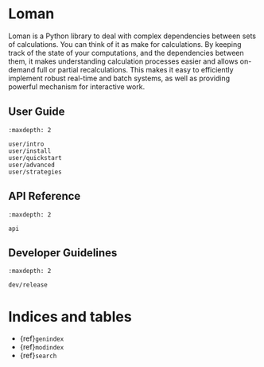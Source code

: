 # Loman

Loman is a Python library to deal with complex dependencies between sets of calculations. You can think of it as make for calculations. By keeping track of the state of your computations, and the dependencies between them, it makes understanding calculation processes easier and allows on-demand full or partial recalculations. This makes it easy to efficiently implement robust real-time and batch systems, as well as providing powerful mechanism for interactive work.

## User Guide

```{toctree}
:maxdepth: 2

user/intro
user/install
user/quickstart
user/advanced
user/strategies
```

## API Reference

```{toctree}
:maxdepth: 2

api
```

## Developer Guidelines

```{toctree}
:maxdepth: 2

dev/release
```

# Indices and tables

- {ref}`genindex`
- {ref}`modindex`
- {ref}`search`
